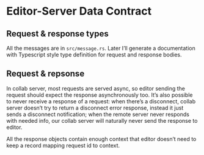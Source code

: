 # Editor-Server Data Contract

## Request & response types

All the messages are in `src/message.rs`. Later I’ll generate a
documentation with Typescript style type definition for request and
response bodies.


## Request & repsonse

In collab server, most requests are served async, so editor sending
the request should expect the response asynchronously too. It’s also
possible to never receive a response of a request: when there’s a
disconnect, collab server doesn’t try to return a disconnect error
response, instead it just sends a disconnect notification; when the
remote server never responds with needed info, our collab server will
naturally never send the response to editor.

All the response objects contain enough context that editor doesn’t
need to keep a record mapping request id to context.
